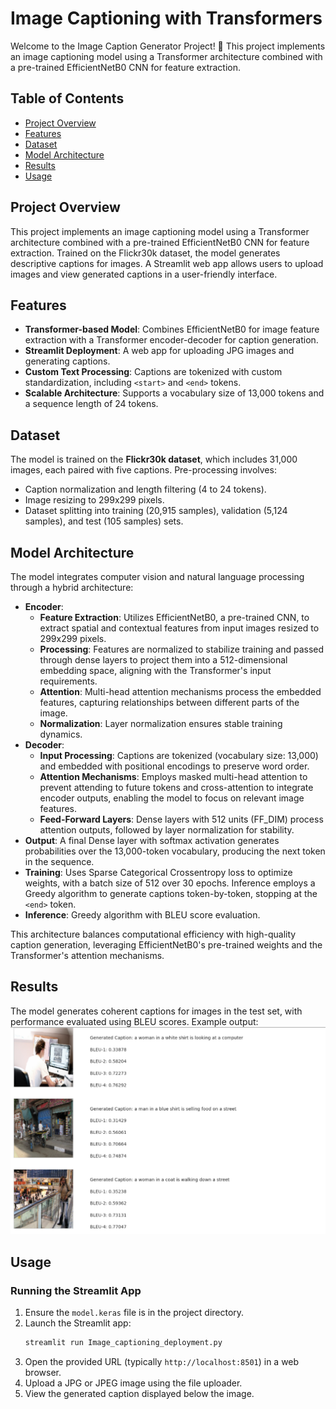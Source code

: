 # Image Captioning with Transformers
Welcome to the Image Caption Generator Project! 🌟
This project implements an image captioning model using a Transformer architecture combined with a pre-trained EfficientNetB0 CNN for feature extraction.

## Table of Contents
- [Project Overview](#project-overview)
- [Features](#features)
- [Dataset](#dataset)
- [Model Architecture](#model-architecture)
- [Results](#results)
- [Usage](#usage)

## Project Overview
This project implements an image captioning model using a Transformer architecture combined with a pre-trained EfficientNetB0 CNN for feature extraction. Trained on the Flickr30k dataset, the model generates descriptive captions for images. A Streamlit web app allows users to upload images and view generated captions in a user-friendly interface.

## Features
- **Transformer-based Model**: Combines EfficientNetB0 for image feature extraction with a Transformer encoder-decoder for caption generation.
- **Streamlit Deployment**: A web app for uploading JPG images and generating captions.
- **Custom Text Processing**: Captions are tokenized with custom standardization, including `<start>` and `<end>` tokens.
- **Scalable Architecture**: Supports a vocabulary size of 13,000 tokens and a sequence length of 24 tokens.

## Dataset
The model is trained on the **Flickr30k dataset**, which includes 31,000 images, each paired with five captions. Pre-processing involves:
- Caption normalization and length filtering (4 to 24 tokens).
- Image resizing to 299x299 pixels.
- Dataset splitting into training (20,915 samples), validation (5,124 samples), and test (105 samples) sets.


## Model Architecture
The model integrates computer vision and natural language processing through a hybrid architecture:
- **Encoder**:
  - **Feature Extraction**: Utilizes EfficientNetB0, a pre-trained CNN, to extract spatial and contextual features from input images resized to 299x299 pixels.
  - **Processing**: Features are normalized to stabilize training and passed through dense layers to project them into a 512-dimensional embedding space, aligning with the Transformer's input requirements.
  - **Attention**: Multi-head attention mechanisms process the embedded features, capturing relationships between different parts of the image.
  - **Normalization**: Layer normalization ensures stable training dynamics.
- **Decoder**:
  - **Input Processing**: Captions are tokenized (vocabulary size: 13,000) and embedded with positional encodings to preserve word order.
  - **Attention Mechanisms**: Employs masked multi-head attention to prevent attending to future tokens and cross-attention to integrate encoder outputs, enabling the model to focus on relevant image features.
  - **Feed-Forward Layers**: Dense layers with 512 units (FF_DIM) process attention outputs, followed by layer normalization for stability.
- **Output**: A final Dense layer with softmax activation generates probabilities over the 13,000-token vocabulary, producing the next token in the sequence.
- **Training**: Uses Sparse Categorical Crossentropy loss to optimize weights, with a batch size of 512 over 30 epochs. Inference employs a Greedy algorithm to generate captions token-by-token, stopping at the `<end>` token.
- **Inference**: Greedy algorithm with BLEU score evaluation.

This architecture balances computational efficiency with high-quality caption generation, leveraging EfficientNetB0's pre-trained weights and the Transformer's attention mechanisms.

## Results
The model generates coherent captions for images in the test set, with performance evaluated using BLEU scores. Example output:
![Web App Screenshot](https://github.com/NedaaElsherbini/Image-Captioning-using-Transformers/blob/main/Sample-results.png)

## Usage
### Running the Streamlit App
1. Ensure the `model.keras` file is in the project directory.
2. Launch the Streamlit app:
   ```bash
   streamlit run Image_captioning_deployment.py
   ```
3. Open the provided URL (typically `http://localhost:8501`) in a web browser.
4. Upload a JPG or JPEG image using the file uploader.
5. View the generated caption displayed below the image.

